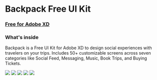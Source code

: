 # Backpack Free UI Kit
### [Free for Adobe XD](http://bit.ly/2RovNKL)
### What's inside
Backpack is a Free UI Kit for Adobe XD to design social experiences with travelers on your trips. Includes 50+ customizable screens across seven categories like Social Feed, Messaging, Music, Book Trips, and Buying Tickets.

<a>
  <img src="https://mir-s3-cdn-cf.behance.net/project_modules/1400/b96f6869411833.5b80137ab6105.png" width="" />
</a>

<a>
  <img src="https://mir-s3-cdn-cf.behance.net/project_modules/1400/3b4afd69411833.5b924a81ad561.png" width="" />
</a>

<a>
  <img src="https://mir-s3-cdn-cf.behance.net/project_modules/1400/d5a0b369411833.5b823d4a44300.png" width="" />
</a>

<a>
  <img src="https://mir-s3-cdn-cf.behance.net/project_modules/1400/125b7169411833.5b81543d7491c.png" width="" />
</a>

<a>
  <img src="https://mir-s3-cdn-cf.behance.net/project_modules/1400/62076269411833.5b825729976e4.png" width="" />
</a>
